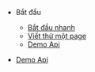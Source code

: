 - Bắt đầu

  - [Bắt đầu nhanh](vi/quickstart.md)
  - [Viết thử một page](vi/more-pages.md)
  - [Demo Api](vi/api.md)

- [Demo Api](vi/api.md)